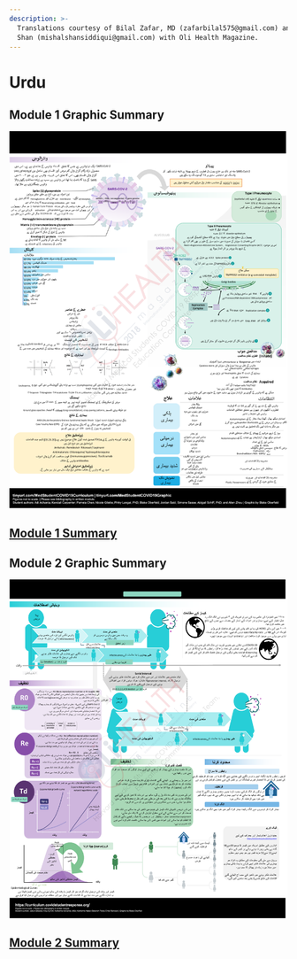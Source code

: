 ```yaml
---
description: >-
  Translations courtesy of Bilal Zafar, MD (zafarbilal575@gmail.com) and Mishal
  Shan (mishalshansiddiqui@gmail.com) with Oli Health Magazine.
---
```


# Urdu

## Module 1 Graphic Summary 

![](../../.gitbook/assets/module-1-graphic-summary-final.png)

## [Module 1 Summary ](https://drive.google.com/file/d/1bS4dFDdT5XrUU1V10a_6Ujy6MQOn4gzs/view?usp=sharing)

## Module 2 Graphic Summary 

![](../../.gitbook/assets/module-2-graphic-summary-final.png)

## [Module 2 Summary](https://drive.google.com/file/d/1rNwwrMHjXDuvb7VamcalGlC2l4T5WbjO/view?usp=sharing)

